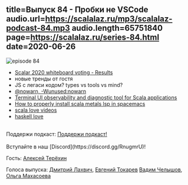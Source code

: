 title=Выпуск 84 - Пробки не VSCode
audio.url=https://scalalaz.ru/mp3/scalalaz-podcast-84.mp3
audio.length=65751840
page=https://scalalaz.ru/series-84.html
date=2020-06-26
----
![episode 84](https://scalalaz.ru/img/episode84.png)

* [Scalar 2020 whiteboard voting - Results](https://blog.softwaremill.com/scalar-2020-whiteboard-voting-fe5ef8803262)
* новые тренды от гостя
* JS с легаси кодом? types vs tools vs mind?
* [@nowarn, -Wunused:nowarn](https://www.inner-product.com/posts/nowarn-addendum/)
* [Terminal UI observability and diagnostic tool for Scala applications](https://github.com/ScalaConsultants/panopticon-tui)
* [How to properly install scala metals lsp in spacemacs](https://develop.spacemacs.org/layers/+lang/scala/README.html)
* [scala love videos](https://www.youtube.com/playlist?list=PLBqWQH1MiwBSThMSFV4k4dGTZkS0mfbxo)
* [haskell love](https://haskell.love/)

<br/>
Поддержи подкаст:
<a href="https://www.patreon.com/bePatron?u=8074802" data-patreon-widget-type="become-patron-button">Поддержи подкаст!</a><script async src="https://c6.patreon.com/becomePatronButton.bundle.js"></script>
<br/>

<br/>
Вступайте в наш [Discord](https://discord.gg/RnugmrU)!
<br/>

Гость:
[Алексей Терёхин](https://github.com/daron666)

Голоса выпуска:
[Дмитрий Лахвич](https://github.com/ReiReiRei),
[Евгений Токарев](https://twitter.com/strobegen)
[Вадим Челышов](https://github.com/dos65),
[Ольга Махасоева](https://twitter.com/oli_kitty)
